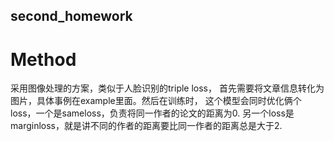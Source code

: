 ## second_homework
# Method
采用图像处理的方案，类似于人脸识别的triple loss， 首先需要将文章信息转化为图片，具体事例在example里面。然后在训练时， 这个模型会同时优化俩个loss，一个是sameloss，负责将同一作者的论文的距离为0. 另一个loss是marginloss，就是讲不同的作者的距离要比同一作者的距离总是大于2.

